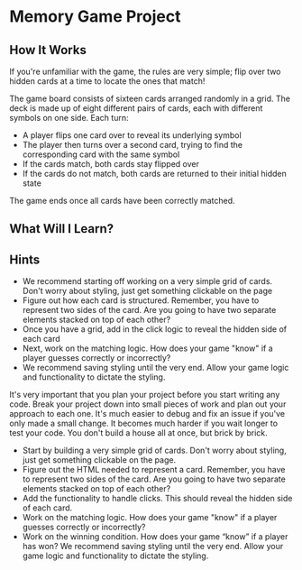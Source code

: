 # Memory Game Project

## How It Works
If you're unfamiliar with the game, the rules are very simple; flip over two hidden cards at a time to locate the ones that match!

The game board consists of sixteen cards arranged randomly in a grid. The deck is made up of eight different pairs of cards, each with different symbols on one side. Each turn:

* A player flips one card over to reveal its underlying symbol
* The player then turns over a second card, trying to find the corresponding card with the same symbol
* If the cards match, both cards stay flipped over
* If the cards do not match, both cards are returned to their initial hidden state

The game ends once all cards have been correctly matched.

## What Will I Learn?


## Hints
* We recommend starting off working on a very simple grid of cards. Don't worry about styling, just get something clickable on the page
* Figure out how each card is structured. Remember, you have to represent two sides of the card. Are you going to have two separate elements stacked on top of each other?
* Once you have a grid, add in the click logic to reveal the hidden side of each card
* Next, work on the matching logic. How does your game "know" if a player guesses correctly or incorrectly?
* We recommend saving styling until the very end. Allow your game logic and functionality to dictate the styling.


It's very important that you plan your project before you start writing any code. Break your project down into small pieces of work and plan out your approach to each one. It's much easier to debug and fix an issue if you've only made a small change. It becomes much harder if you wait longer to test your code. You don't build a house all at once, but brick by brick.

* Start by building a very simple grid of cards. Don't worry about styling, just get something clickable on the page.
* Figure out the HTML needed to represent a card. Remember, you have to represent two sides of the card. Are you going to have two separate elements stacked on top of each other?
* Add the functionality to handle clicks. This should reveal the hidden side of each card.
* Work on the matching logic. How does your game "know" if a player guesses correctly or incorrectly?
* Work on the winning condition. How does your game “know” if a player has won?
We recommend saving styling until the very end. Allow your game logic and functionality to dictate the styling.
